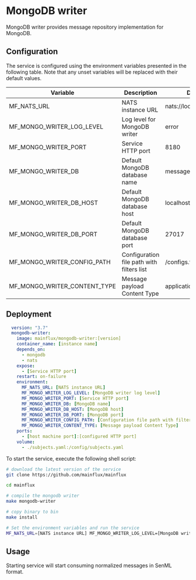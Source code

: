 # MongoDB writer

MongoDB writer provides message repository implementation for MongoDB.

## Configuration

The service is configured using the environment variables presented in the
following table. Note that any unset variables will be replaced with their
default values.

| Variable                        | Description                                | Default                |
|---------------------------------|--------------------------------------------|------------------------|
| MF_NATS_URL                     | NATS instance URL                          | nats://localhost:4222  |
| MF_MONGO_WRITER_LOG_LEVEL       | Log level for MongoDB writer               | error                  |
| MF_MONGO_WRITER_PORT            | Service HTTP port                          | 8180                   |
| MF_MONGO_WRITER_DB              | Default MongoDB database name              | messages               |
| MF_MONGO_WRITER_DB_HOST         | Default MongoDB database host              | localhost              |
| MF_MONGO_WRITER_DB_PORT         | Default MongoDB database port              | 27017                  |
| MF_MONGO_WRITER_CONFIG_PATH     | Configuration file path with filters list  | /configs.toml          |
| MF_MONGO_WRITER_CONTENT_TYPE    | Message payload Content Type               | application/senml+json |

## Deployment

```yaml
  version: "3.7"
  mongodb-writer:
    image: mainflux/mongodb-writer:[version]
    container_name: [instance name]
    depends_on:
      - mongodb
      - nats
    expose:
      - [Service HTTP port]
    restart: on-failure
    environment:
      MF_NATS_URL: [NATS instance URL]
      MF_MONGO_WRITER_LOG_LEVEL: [MongoDB writer log level]
      MF_MONGO_WRITER_PORT: [Service HTTP port]
      MF_MONGO_WRITER_DB: [MongoDB name]
      MF_MONGO_WRITER_DB_HOST: [MongoDB host]
      MF_MONGO_WRITER_DB_PORT: [MongoDB port]
      MF_MONGO_WRITER_CONFIG_PATH: [Configuration file path with filters list]
      MF_MONGO_WRITER_CONTENT_TYPE: [Message payload Content Type]
    ports:
      - [host machine port]:[configured HTTP port]
    volume:
      - ./subjects.yaml:/config/subjects.yaml
```

To start the service, execute the following shell script:

```bash
# download the latest version of the service
git clone https://github.com/mainflux/mainflux

cd mainflux

# compile the mongodb writer
make mongodb-writer

# copy binary to bin
make install

# Set the environment variables and run the service
MF_NATS_URL=[NATS instance URL] MF_MONGO_WRITER_LOG_LEVEL=[MongoDB writer log level] MF_MONGO_WRITER_PORT=[Service HTTP port] MF_MONGO_WRITER_DB=[MongoDB database name] MF_MONGO_WRITER_DB_HOST=[MongoDB database host] MF_MONGO_WRITER_DB_PORT=[MongoDB database port] MF_MONGO_WRITER_CONFIG_PATH=[Configuration file path with filters list] $GOBIN/mainflux-mongodb-writer
```

## Usage

Starting service will start consuming normalized messages in SenML format.
